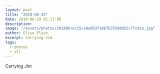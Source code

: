 ```yaml
---
layout: post
title: "2018-06-29"
date: 2018-06-29 01:17:08
description: 
image: "/assets/photos/201806/ec15ca9adb3718b7b355d0952c7fc8ce.jpg"
author: Elise Plain
excerpt: Carrying Jim
tags: 
  - photos
  - all
---
```


Carrying Jim
<p></p>
